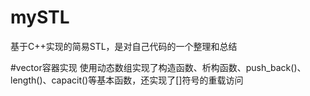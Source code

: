 # mySTL
基于C++实现的简易STL，是对自己代码的一个整理和总结

#vector容器实现
使用动态数组实现了构造函数、析构函数、push_back()、length()、capacit()等基本函数，还实现了[]符号的重载访问

